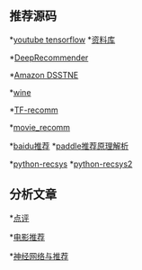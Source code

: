 推荐源码
----------------
*[youtube tensorflow](https://github.com/ogerhsou/Youtube-Recommendation-Tensorflow) *[资料库](https://github.com/facebookresearch/fastText/blob/master/classification-example.sh
)

*[DeepRecommender](https://github.com/NVIDIA/DeepRecommender)

*[Amazon DSSTNE](https://github.com/amzn/amazon-dsstne) 

*[wine](https://github.com/jadianes/winerama-recommender-tutorial)

*[TF-recomm](https://github.com/songgc/TF-recomm) 

*[movie_recomm](http://blog.csdn.net/chengcheng1394/article/details/78820529) 

*[baidu推荐](https://github.com/PaddlePaddle/book/tree/develop/05.recommender_system)  *[paddle推荐原理解析](https://www.cnblogs.com/rongyux/p/6864233.html) 

*[python-recsys](http://blog.csdn.net/tianwangclown/article/details/68951647)  *[python-recsys2](https://www.jianshu.com/p/68bbe9b511a6) 

分析文章
----------------

*[点评](https://www.cnblogs.com/wuxiangli/p/7258474.html) 

*[电影推荐](https://www.cnblogs.com/yeyinfu/p/7316692.html) 

*[神经网络与推荐](https://www.cnblogs.com/wangyaning/p/7853862.html)

